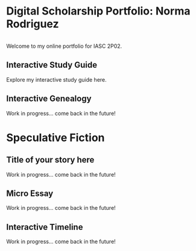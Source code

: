 # Digital Scholarship Portfolio: Norma Rodriguez

![]()

Welcome to my online portfolio for IASC 2P02.

## Interactive Study Guide

Explore my interactive study guide here.

## Interactive Genealogy

Work in progress... come back in the future!

# Speculative Fiction

## Title of your story here

Work in progress... come back in the future!

## Micro Essay

Work in progress... come back in the future!

## Interactive Timeline

Work in progress... come back in the future!
